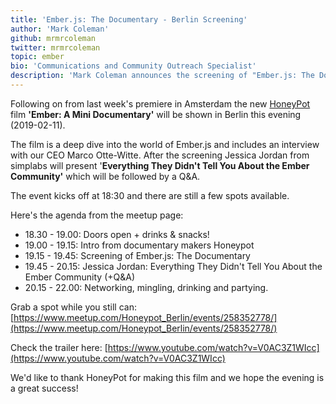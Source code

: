 ```yaml
---
title: 'Ember.js: The Documentary - Berlin Screening'
author: 'Mark Coleman'
github: mrmrcoleman
twitter: mrmrcoleman
topic: ember
bio: 'Communications and Community Outreach Specialist'
description: 'Mark Coleman announces the screening of "Ember.js: The Documentary" in Berlin, Feb. 11th 2019.'
---
```


Following on from last week's premiere in Amsterdam the new [HoneyPot](https://www.honeypot.io/) film **'Ember: A Mini Documentary'** will be shown in Berlin this evening (2019-02-11).

The film is a deep dive into the world of Ember.js and includes an interview with our CEO Marco Otte-Witte. After the screening Jessica Jordan from simplabs will present '**Everything They Didn't Tell You About the Ember Community'** which will be followed by a Q&A.

<!--break-->

The event kicks off at 18:30 and there are still a few spots available.

Here's the agenda from the meetup page:

- 18.30 - 19.00: Doors open + drinks & snacks!
- 19.00 - 19.15: Intro from documentary makers Honeypot
- 19.15 - 19.45: Screening of Ember.js: The Documentary
- 19.45 - 20.15: Jessica Jordan: Everything They Didn't Tell You About the Ember Community (+Q&A)
- 20.15 - 22.00: Networking, mingling, drinking and partying.

Grab a spot while you still can: [https://www.meetup.com/Honeypot_Berlin/events/258352778/](https://www.meetup.com/Honeypot_Berlin/events/258352778/)

Check the trailer here: [https://www.youtube.com/watch?v=V0AC3Z1WIcc](https://www.youtube.com/watch?v=V0AC3Z1WIcc)

We'd like to thank HoneyPot for making this film and we hope the evening is a great success!
